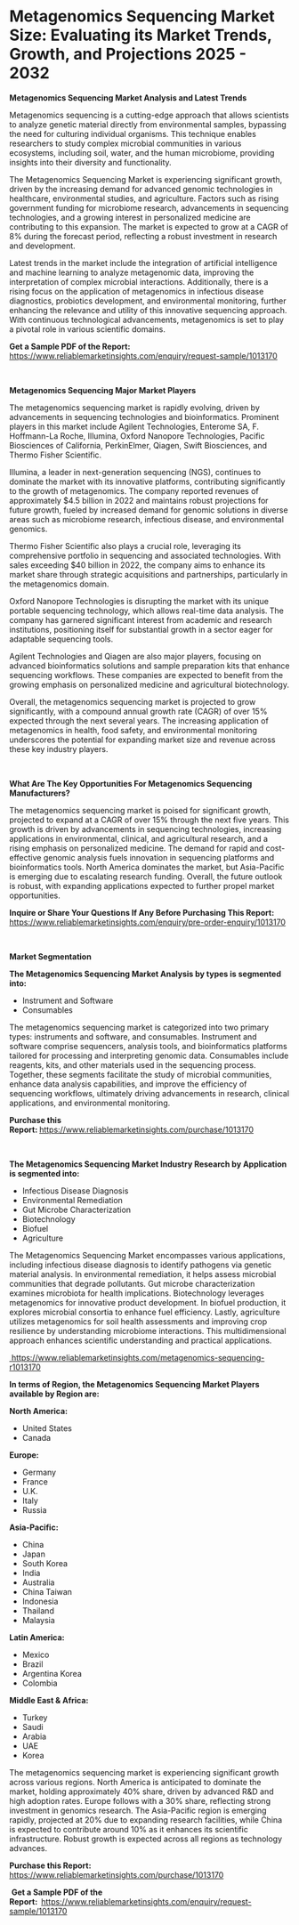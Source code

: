 <p><h1>Metagenomics Sequencing Market Size: Evaluating its Market Trends, Growth, and Projections 2025 - 2032</h1></p><p><strong>Metagenomics Sequencing Market Analysis and Latest Trends</strong></p>
<p><p>Metagenomics sequencing is a cutting-edge approach that allows scientists to analyze genetic material directly from environmental samples, bypassing the need for culturing individual organisms. This technique enables researchers to study complex microbial communities in various ecosystems, including soil, water, and the human microbiome, providing insights into their diversity and functionality.</p><p>The Metagenomics Sequencing Market is experiencing significant growth, driven by the increasing demand for advanced genomic technologies in healthcare, environmental studies, and agriculture. Factors such as rising government funding for microbiome research, advancements in sequencing technologies, and a growing interest in personalized medicine are contributing to this expansion. The market is expected to grow at a CAGR of 8% during the forecast period, reflecting a robust investment in research and development.</p><p>Latest trends in the market include the integration of artificial intelligence and machine learning to analyze metagenomic data, improving the interpretation of complex microbial interactions. Additionally, there is a rising focus on the application of metagenomics in infectious disease diagnostics, probiotics development, and environmental monitoring, further enhancing the relevance and utility of this innovative sequencing approach. With continuous technological advancements, metagenomics is set to play a pivotal role in various scientific domains.</p></p>
<p><strong>Get a Sample PDF of the Report:&nbsp;</strong> <a href="https://www.reliablemarketinsights.com/enquiry/request-sample/1013170?utm_campaign=3058&utm_medium=2&utm_source=Github&utm_content=ia&utm_term=16042025&utm_id=metagenomics-sequencing">https://www.reliablemarketinsights.com/enquiry/request-sample/1013170</a></p>
<p>&nbsp;</p>
<p><strong>Metagenomics Sequencing Major Market Players</strong></p>
<p><p>The metagenomics sequencing market is rapidly evolving, driven by advancements in sequencing technologies and bioinformatics. Prominent players in this market include Agilent Technologies, Enterome SA, F. Hoffmann-La Roche, Illumina, Oxford Nanopore Technologies, Pacific Biosciences of California, PerkinElmer, Qiagen, Swift Biosciences, and Thermo Fisher Scientific.</p><p>Illumina, a leader in next-generation sequencing (NGS), continues to dominate the market with its innovative platforms, contributing significantly to the growth of metagenomics. The company reported revenues of approximately $4.5 billion in 2022 and maintains robust projections for future growth, fueled by increased demand for genomic solutions in diverse areas such as microbiome research, infectious disease, and environmental genomics.</p><p>Thermo Fisher Scientific also plays a crucial role, leveraging its comprehensive portfolio in sequencing and associated technologies. With sales exceeding $40 billion in 2022, the company aims to enhance its market share through strategic acquisitions and partnerships, particularly in the metagenomics domain.</p><p>Oxford Nanopore Technologies is disrupting the market with its unique portable sequencing technology, which allows real-time data analysis. The company has garnered significant interest from academic and research institutions, positioning itself for substantial growth in a sector eager for adaptable sequencing tools.</p><p>Agilent Technologies and Qiagen are also major players, focusing on advanced bioinformatics solutions and sample preparation kits that enhance sequencing workflows. These companies are expected to benefit from the growing emphasis on personalized medicine and agricultural biotechnology.</p><p>Overall, the metagenomics sequencing market is projected to grow significantly, with a compound annual growth rate (CAGR) of over 15% expected through the next several years. The increasing application of metagenomics in health, food safety, and environmental monitoring underscores the potential for expanding market size and revenue across these key industry players.</p></p>
<p>&nbsp;</p>
<p><strong>What Are The Key Opportunities For Metagenomics Sequencing Manufacturers?</strong></p>
<p><p>The metagenomics sequencing market is poised for significant growth, projected to expand at a CAGR of over 15% through the next five years. This growth is driven by advancements in sequencing technologies, increasing applications in environmental, clinical, and agricultural research, and a rising emphasis on personalized medicine. The demand for rapid and cost-effective genomic analysis fuels innovation in sequencing platforms and bioinformatics tools. North America dominates the market, but Asia-Pacific is emerging due to escalating research funding. Overall, the future outlook is robust, with expanding applications expected to further propel market opportunities.</p></p>
<p><strong>Inquire or Share Your Questions If Any Before Purchasing This Report:</strong> <a href="https://www.reliablemarketinsights.com/enquiry/pre-order-enquiry/1013170?utm_campaign=3058&utm_medium=2&utm_source=Github&utm_content=ia&utm_term=16042025&utm_id=metagenomics-sequencing">https://www.reliablemarketinsights.com/enquiry/pre-order-enquiry/1013170</a></p>
<p>&nbsp;</p>
<p><strong>Market Segmentation</strong></p>
<p><strong>The Metagenomics Sequencing Market Analysis by types is segmented into:</strong></p>
<p><ul><li>Instrument and Software</li><li>Consumables</li></ul></p>
<p><p>The metagenomics sequencing market is categorized into two primary types: instruments and software, and consumables. Instrument and software comprise sequencers, analysis tools, and bioinformatics platforms tailored for processing and interpreting genomic data. Consumables include reagents, kits, and other materials used in the sequencing process. Together, these segments facilitate the study of microbial communities, enhance data analysis capabilities, and improve the efficiency of sequencing workflows, ultimately driving advancements in research, clinical applications, and environmental monitoring.</p></p>
<p><strong>Purchase this Report:&nbsp;</strong><a href="https://www.reliablemarketinsights.com/purchase/1013170?utm_campaign=3058&utm_medium=2&utm_source=Github&utm_content=ia&utm_term=16042025&utm_id=metagenomics-sequencing">https://www.reliablemarketinsights.com/purchase/1013170</a></p>
<p>&nbsp;</p>
<p><strong>The Metagenomics Sequencing Market Industry Research by Application is segmented into:</strong></p>
<p><ul><li>Infectious Disease Diagnosis</li><li>Environmental Remediation</li><li>Gut Microbe Characterization</li><li>Biotechnology</li><li>Biofuel</li><li>Agriculture</li></ul></p>
<p><p>The Metagenomics Sequencing Market encompasses various applications, including infectious disease diagnosis to identify pathogens via genetic material analysis. In environmental remediation, it helps assess microbial communities that degrade pollutants. Gut microbe characterization examines microbiota for health implications. Biotechnology leverages metagenomics for innovative product development. In biofuel production, it explores microbial consortia to enhance fuel efficiency. Lastly, agriculture utilizes metagenomics for soil health assessments and improving crop resilience by understanding microbiome interactions. This multidimensional approach enhances scientific understanding and practical applications.</p></p>
<p><a href="https://www.reliablemarketinsights.com/metagenomics-sequencing-r1013170?utm_campaign=3058&utm_medium=2&utm_source=Github&utm_content=ia&utm_term=16042025&utm_id=metagenomics-sequencing">&nbsp;https://www.reliablemarketinsights.com/metagenomics-sequencing-r1013170</a></p>
<p><strong>In terms of Region, the Metagenomics Sequencing Market Players available by Region are:</strong></p>
<p>
    <p> <strong> North America: </strong>
        <ul>
            <li>United States</li>
            <li>Canada</li>
        </ul>
        </p> 
    <p> <strong> Europe: </strong>
        <ul>
            <li>Germany</li>
            <li>France</li>
            <li>U.K.</li>
            <li>Italy</li>
            <li>Russia</li>
        </ul>
        </p> 
    <p> <strong> Asia-Pacific: </strong>
        <ul>
            <li>China</li>
            <li>Japan</li>
            <li>South Korea</li>
            <li>India</li>
            <li>Australia</li>
            <li>China Taiwan</li>
            <li>Indonesia</li>
            <li>Thailand</li>
            <li>Malaysia</li>
        </ul>
        </p> 
    <p> <strong> Latin America: </strong>
        <ul>
            <li>Mexico</li>
            <li>Brazil</li>
            <li>Argentina Korea</li>
            <li>Colombia</li>
        </ul>
        </p> 
    <p> <strong> Middle East & Africa: </strong>
        <ul>
            <li>Turkey</li>
            <li>Saudi</li>
            <li>Arabia</li>
            <li>UAE</li>
            <li>Korea</li>
        </ul>
    </p>
    </p>
<p><p>The metagenomics sequencing market is experiencing significant growth across various regions. North America is anticipated to dominate the market, holding approximately 40% share, driven by advanced R&D and high adoption rates. Europe follows with a 30% share, reflecting strong investment in genomics research. The Asia-Pacific region is emerging rapidly, projected at 20% due to expanding research facilities, while China is expected to contribute around 10% as it enhances its scientific infrastructure. Robust growth is expected across all regions as technology advances.</p></p>
<p><strong>Purchase this Report: </strong><a href="https://www.reliablemarketinsights.com/purchase/1013170?utm_campaign=3058&utm_medium=2&utm_source=Github&utm_content=ia&utm_term=16042025&utm_id=metagenomics-sequencing">https://www.reliablemarketinsights.com/purchase/1013170</a></p>
<p>&nbsp;<strong>Get a Sample PDF of the Report:&nbsp;&nbsp;</strong><a href="https://www.reliablemarketinsights.com/enquiry/request-sample/1013170?utm_campaign=3058&utm_medium=2&utm_source=Github&utm_content=ia&utm_term=16042025&utm_id=metagenomics-sequencing">https://www.reliablemarketinsights.com/enquiry/request-sample/1013170</a></p>
<p><strong></strong></p>
<p><p></p><p></p><p></p></p>
